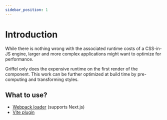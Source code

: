 ```yaml
---
sidebar_position: 1
---
```


# Introduction

While there is nothing wrong with the associated runtime costs of a CSS-in-JS engine, larger and more complex applications might want to optimize for performance.

Griffel only does the expensive runtime on the first render of the component. This work can be further optimized at build time by pre-computing and transforming styles.

## What to use?

- [Webpack loader](/react/ahead-of-time-compilation/with-webpack) (supports Next.js)
- [Vite plugin](/react/ahead-of-time-compilation/with-vite)
